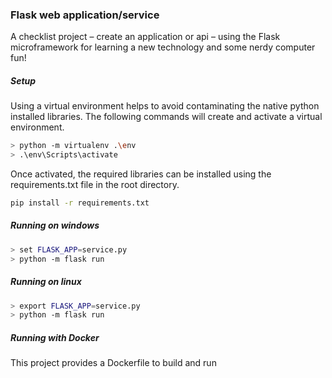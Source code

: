 ### Flask web application/service

A checklist project &ndash; create an application or api &ndash; using the Flask microframework for learning a new technology and some nerdy computer fun!

##### Setup

Using a virtual environment helps to avoid contaminating the native python installed libraries.  The following commands will create and activate a virtual environment.

```sh
> python -m virtualenv .\env
> .\env\Scripts\activate
```

Once activated, the required libraries can be installed using the requirements.txt file in the root directory.

```sh
pip install -r requirements.txt
```

##### Running on windows

```sh
> set FLASK_APP=service.py
> python -m flask run
```

##### Running on linux

```sh
> export FLASK_APP=service.py
> python -m flask run
```

##### Running with Docker

This project provides a Dockerfile to build and run